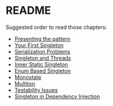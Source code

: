 # README 

Suggested order to read those chapters:

- [Presenting the pattern](./Singleton.md)
- [Your First Singleton](./Your_First_Singleton.md)
- [Serialization Problems](./Serialization_Problems.md)
- [Singleton and Threads](./Singleton_And_Threads.md)
- [Inner Static Singleton](./Inner_Static_Singleton.md)
- [Enum Based Singleton](./Enum_Based_Singleton.md)
- [Monostate](./Monostate.md)
- [Multiton](./Multiton.md)
- [Testability Issues](./Testability_Issues.md)
- [Singleton in Dependency Injection]()
